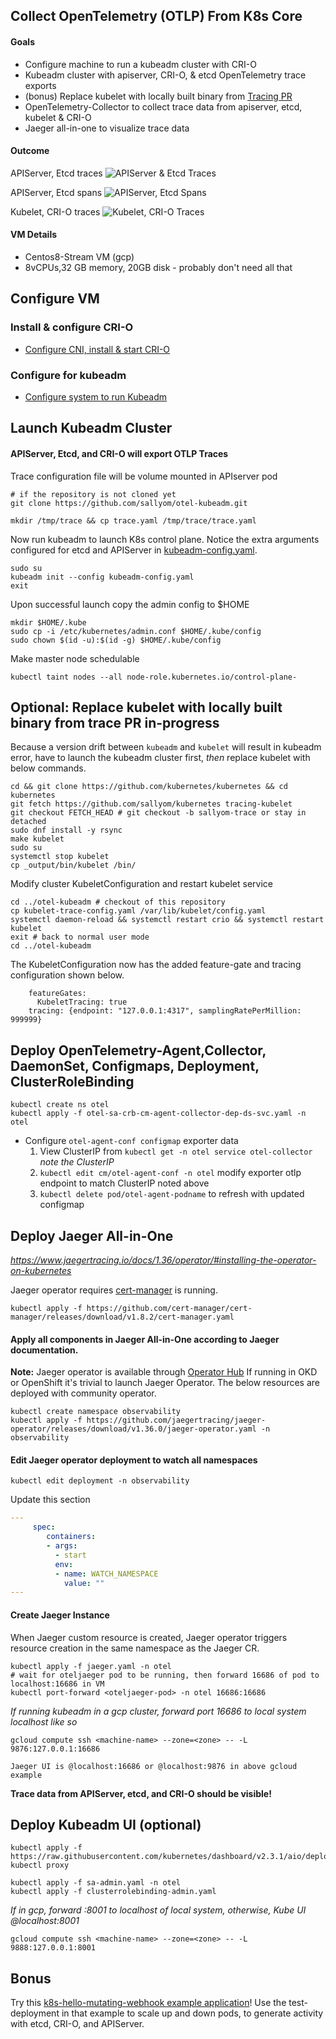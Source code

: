 ## Collect OpenTelemetry (OTLP) From K8s Core

#### Goals

* Configure machine to run a kubeadm cluster with CRI-O
* Kubeadm cluster with apiserver, CRI-O, & etcd OpenTelemetry trace exports
* (bonus) Replace kubelet with locally built binary from [Tracing PR](https://github.com/kubernetes/kubernetes/pull/105126)
* OpenTelemetry-Collector to collect trace data from apiserver, etcd, kubelet & CRI-O
* Jaeger all-in-one to visualize trace data

#### Outcome

APIServer, Etcd traces
![APIServer & Etcd Traces](images/apiserver-etcd-trace-overview.png)

APIServer, Etcd spans
![APIServer, Etcd Spans](images/apiserver-etcd-trace.png)

Kubelet, CRI-O traces
![Kubelet, CRI-O Traces](images/kubelet-cri-o-trace-overview.png)

#### VM Details

* Centos8-Stream VM (gcp)
* 8vCPUs,32 GB memory, 20GB disk - probably don't need all that

## Configure VM

### Install & configure CRI-O
* [Configure CNI, install & start CRI-O](https://github.com/sallyom/otel-k8s-microshift/blob/otel-kubeadm-tracing-setup/crio-centos-8.md)

### Configure for kubeadm
* [Configure system to run Kubeadm](https://github.com/sallyom/otel-kubeadm/blob/otel-kubeadm-tracing-setup/kubeadm-setup.md)


## Launch Kubeadm Cluster

#### APIServer, Etcd, and CRI-O will export OTLP Traces

Trace configuration file will be volume mounted in APIserver pod

```shell
# if the repository is not cloned yet
git clone https://github.com/sallyom/otel-kubeadm.git

mkdir /tmp/trace && cp trace.yaml /tmp/trace/trace.yaml
```

Now run kubeadm to launch K8s control plane. Notice the extra arguments
configured for etcd and APIServer in [kubeadm-config.yaml](https://github.com/sallyom/otel-kubeadm/blob/otel-kubeadm-tracing-setup/kubeadm-config.yaml).

```shell
sudo su
kubeadm init --config kubeadm-config.yaml
exit
```

Upon successful launch copy the admin config to $HOME

```shell
mkdir $HOME/.kube
sudo cp -i /etc/kubernetes/admin.conf $HOME/.kube/config
sudo chown $(id -u):$(id -g) $HOME/.kube/config
```

Make master node schedulable

```shell
kubectl taint nodes --all node-role.kubernetes.io/control-plane-
```

## Optional: Replace kubelet with locally built binary from trace PR in-progress

Because a version drift between `kubeadm` and `kubelet` will result in kubeadm error,
have to launch the kubeadm cluster first, _then_ replace kubelet with below commands.

```shell
cd && git clone https://github.com/kubernetes/kubernetes && cd kubernetes
git fetch https://github.com/sallyom/kubernetes tracing-kubelet
git checkout FETCH_HEAD # git checkout -b sallyom-trace or stay in detached
sudo dnf install -y rsync
make kubelet
sudo su
systemctl stop kubelet
cp _output/bin/kubelet /bin/
```
Modify cluster KubeletConfiguration and restart kubelet service

```shell
cd ../otel-kubeadm # checkout of this repository
cp kubelet-trace-config.yaml /var/lib/kubelet/config.yaml
systemctl daemon-reload && systemctl restart crio && systemctl restart kubelet
exit # back to normal user mode
cd ../otel-kubeadm
```
The KubeletConfiguration now has the added feature-gate and tracing configuration shown below.

```shell
    featureGates:
      KubeletTracing: true
    tracing: {endpoint: "127.0.0.1:4317", samplingRatePerMillion: 999999}
```

## Deploy OpenTelemetry-Agent,Collector, DaemonSet, Configmaps, Deployment, ClusterRoleBinding

```shell
kubectl create ns otel
kubectl apply -f otel-sa-crb-cm-agent-collector-dep-ds-svc.yaml -n otel
```

* Configure `otel-agent-conf configmap` exporter data
    1. View ClusterIP from `kubectl get -n otel service otel-collector` _note the ClusterIP_
    2. `kubectl edit cm/otel-agent-conf -n otel` modify exporter otlp endpoint to match ClusterIP noted above
    3. `kubectl delete pod/otel-agent-podname` to refresh with updated configmap

## Deploy Jaeger All-in-One

*https://www.jaegertracing.io/docs/1.36/operator/#installing-the-operator-on-kubernetes*

Jaeger operator requires [cert-manager](https://cert-manager.io/docs/installation/kubectl/#installing-with-regular-manifests) is running.

```shell
kubectl apply -f https://github.com/cert-manager/cert-manager/releases/download/v1.8.2/cert-manager.yaml
```

#### Apply all components in Jaeger All-in-One according to Jaeger documentation.

**Note:** Jaeger operator is available through [Operator Hub](https://operatorhub.io/)
If running in OKD or OpenShift it's trivial to launch Jaeger Operator. The below resources are
deployed with community operator.

```shell
kubectl create namespace observability
kubectl apply -f https://github.com/jaegertracing/jaeger-operator/releases/download/v1.36.0/jaeger-operator.yaml -n observability
```

#### Edit Jaeger operator deployment to watch all namespaces

```shell
kubectl edit deployment -n observability
```

Update this section

```yaml
---
     spec:
        containers:
        - args:
          - start
          env:
          - name: WATCH_NAMESPACE
            value: ""
---
```

#### Create Jaeger Instance

When Jaeger custom resource is created, Jaeger operator triggers resource creation 
in the same namespace as the Jaeger CR.

```shell
kubectl apply -f jaeger.yaml -n otel
# wait for oteljaeger pod to be running, then forward 16686 of pod to localhost:16686 in VM
kubectl port-forward <oteljaeger-pod> -n otel 16686:16686
```

*If running kubeadm in a gcp cluster, forward port 16686 to local system localhost like so*

```shell
gcloud compute ssh <machine-name> --zone=<zone> -- -L 9876:127.0.0.1:16686
```

`Jaeger UI is @localhost:16686 or @localhost:9876 in above gcloud example`      

**Trace data from APIServer, etcd, and CRI-O should be visible!**

## Deploy Kubeadm UI (optional)

```shell
kubectl apply -f https://raw.githubusercontent.com/kubernetes/dashboard/v2.3.1/aio/deploy/recommended.yaml
kubectl proxy

kubectl apply -f sa-admin.yaml -n otel
kubectl apply -f clusterrolebinding-admin.yaml
```

*If in gcp, forward :8001 to localhost of local system, otherwise, Kube UI @localhost:8001*

```shell
gcloud compute ssh <machine-name> --zone=<zone> -- -L 9888:127.0.0.1:8001
```

## Bonus
Try this [k8s-hello-mutating-webhook example application](https://github.com/sallyom/k8s-hello-mutating-webhook)!
Use the test-deployment in that example to scale up and down pods, to generate activity with
etcd, CRI-O, and APIServer.

